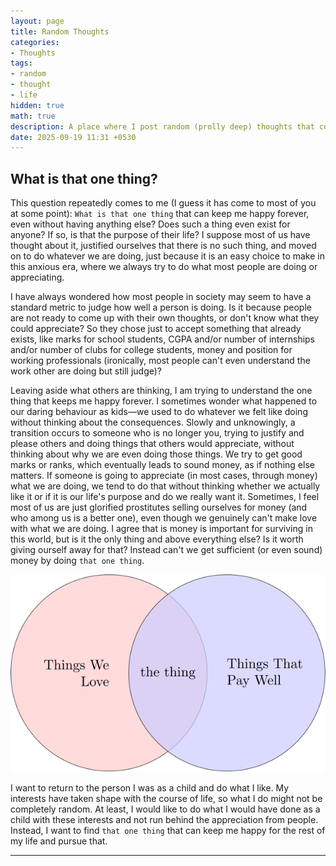```yaml
---
layout: page
title: Random Thoughts
categories:
- Thoughts
tags:
- random
- thought
- life
hidden: true
math: true
description: A place where I post random (prolly deep) thoughts that come to me.
date: 2025-09-19 11:31 +0530
---
```

## What is that one thing?

This question repeatedly comes to me (I guess it has come to most of you at some point): `What is that one thing` that can keep me happy forever, even without having anything else? Does such a thing even exist for anyone? If so, is that the purpose of their life? I suppose most of us have thought about it, justified ourselves that there is no such thing, and moved on to do whatever we are doing, just because it is an easy choice to make in this anxious era, where we always try to do what most people are doing or appreciating.

I have always wondered how most people in society may seem to have a standard metric to judge how well a person is doing. Is it because people are not ready to come up with their own thoughts, or don't know what they could appreciate? So they chose just to accept something that already exists, like marks for school students, CGPA and/or number of internships and/or number of clubs for college students, money and position for working professionals (ironically, most people can't even understand the work other are doing but still judge)?

Leaving aside what others are thinking, I am trying to understand the one thing that keeps me happy forever. I sometimes wonder what happened to our daring behaviour as kids—we used to do whatever we felt like doing without thinking about the consequences. Slowly and unknowingly, a transition occurs to someone who is no longer you, trying to justify and please others and doing things that others would appreciate, without thinking about why we are even doing those things. We try to get good marks or ranks, which eventually leads to sound money, as if nothing else matters. If someone is going to appreciate (in most cases, through money) what we are doing, we tend to do that without thinking whether we actually like it or if it is our life's purpose and do we really want it. Sometimes, I feel most of us are just glorified prostitutes selling ourselves for money (and who among us is a better one), even though we genuinely can't make love with what we are doing. I agree that is money is important for surviving in this world, but is it the only thing and above everything else? Is it worth giving ourself away for that? Instead can't we get sufficient (or even sound) money by doing `that one thing`.

![The thing](/assets/img/the_thing.svg)

I want to return to the person I was as a child and do what I like. My interests have taken shape with the course of life, so what I do might not be completely random. At least, I would like to do what I would have done as a child with these interests and not run behind the appreciation from people. Instead, I want to find `that one thing` that can keep me happy for the rest of my life and pursue that.

---